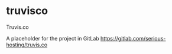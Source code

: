# truvisco
Truvis.co


A placeholder for the project in GitLab
https://gitlab.com/serious-hosting/truvis.co
